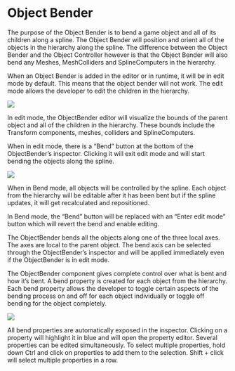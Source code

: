 ﻿# Object Bender
The purpose of the Object Bender is to bend a game object and all of its children along a spline. The Object Bender will position and orient all of the objects in the hierarchy along the spline. The difference between the Object Bender and the Object Controller however is that the Object Bender will also bend any Meshes, MeshColliders and SplineComputers in the hierarchy.

When an Object Bender is added in the editor or in runtime, it will be in edit mode by default. This means that the object bender will not work. The edit mode allows the developer to edit the children in the hierarchy.

![](./_images/110.png)

In edit mode, the ObjectBender editor will visualize the bounds of the parent object and all of the children in the hierarchy. These bounds include the Transform components, meshes, colliders and SplineComputers. 

When in edit mode, there is a “Bend” button at the bottom of the ObjectBender’s inspector. Clicking it will exit edit mode and will start bending the objects along the spline.

![](./_images/111.png)

When in Bend mode, all objects will be controlled by the spline. Each object from the hierarchy will be editable after it has been bent but if the spline updates, it will get recalculated and repositioned.

In Bend mode, the “Bend” button will be replaced with an “Enter edit mode” button which will revert the bend and enable editing.

The ObjectBender bends all the objects along one of the three local axes. The axes are local to the parent object. The bend axis can be selected through the ObjectBender’s inspector and will be applied immediately even if the ObjectBender is in edit mode.

The ObjectBender component gives complete control over what is bent and how it’s bent. A bend property is created for each object from the hierarchy. Each bend property allows the developer to toggle certain aspects of the bending process on and off for each object individually or toggle off bending for the object completely. 

![](./_images/112.png)

All bend properties are automatically exposed in the inspector. Clicking on a property will highlight it in blue and will open the property editor. Several properties can be edited simultaneously. To select multiple properties, hold down Ctrl and click on properties to add them to the selection. Shift + click will select multiple properties in a row.